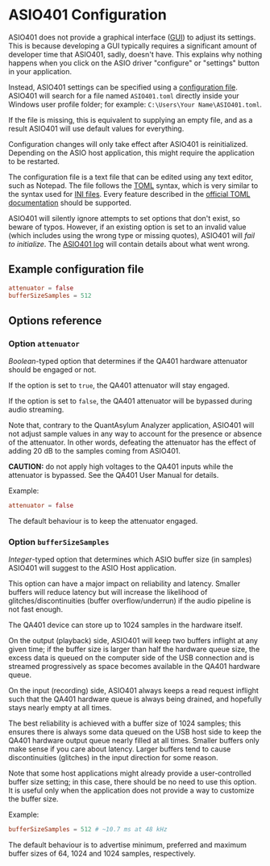 # ASIO401 Configuration

ASIO401 does not provide a graphical interface ([GUI][]) to adjust its
settings. This is because developing a GUI typically requires a
significant amount of developer time that ASIO401, sadly, doesn't have.
This explains why nothing happens when you click on the ASIO driver
"configure" or "settings" button in your application.

Instead, ASIO401 settings can be specified using a
[configuration file][]. ASIO401 will search for a file named
`ASIO401.toml` directly inside your Windows user profile folder; for
example: `C:\Users\Your Name\ASIO401.toml`.

If the file is missing, this is equivalent to supplying an empty file,
and as a result ASIO401 will use default values for everything.

Configuration changes will only take effect after ASIO401 is reinitialized.
Depending on the ASIO host application, this might require the application to be
restarted.

The configuration file is a text file that can be edited using any text editor,
such as Notepad. The file follows the [TOML][] syntax, which is very similar to
the syntax used for [INI files][]. Every feature described in the [official TOML documentation] should be supported.

ASIO401 will silently ignore attempts to set options that don't exist,
so beware of typos. However, if an existing option is set to an invalid
value (which includes using the wrong type or missing quotes), ASIO401
will *fail to initialize*. The [ASIO401 log][logging] will contain details
about what went wrong.

## Example configuration file

```toml
attenuator = false
bufferSizeSamples = 512
```

## Options reference

### Option `attenuator`

*Boolean*-typed option that determines if the QA401 hardware attenuator should
be engaged or not.

If the option is set to `true`, the QA401 attenuator will stay engaged.

If the option is set to `false`, the QA401 attenuator will be bypassed during
audio streaming.

Note that, contrary to the QuantAsylum Analyzer application, ASIO401 will not
adjust sample values in any way to account for the presence or absence of the
attenuator. In other words, defeating the attenuator has the effect of adding
20 dB to the samples coming from ASIO401.

**CAUTION:** do not apply high voltages to the QA401 inputs while the attenuator
is bypassed. See the QA401 User Manual for details.

Example:

```toml
attenuator = false
```

The default behaviour is to keep the attenuator engaged.

### Option `bufferSizeSamples`

*Integer*-typed option that determines which ASIO buffer size (in samples)
ASIO401 will suggest to the ASIO Host application.

This option can have a major impact on reliability and latency. Smaller buffers
will reduce latency but will increase the likelihood of glitches/discontinuities
(buffer overflow/underrun) if the audio pipeline is not fast enough.

The QA401 device can store up to 1024 samples in the hardware itself.

On the output (playback) side, ASIO401 will keep two buffers inflight at any
given time; if the buffer size is larger than half the hardware queue size, the
excess data is queued on the computer side of the USB connection and is streamed
progressively as space becomes available in the QA401 hardware queue.

On the input (recording) side, ASIO401 always keeps a read request inflight such
that the QA401 hardware queue is always being drained, and hopefully stays
nearly empty at all times.

The best reliability is achieved with a buffer size of 1024 samples; this
ensures there is always some data queued on the USB host side to keep the QA401
hardware output queue nearly filled at all times. Smaller buffers only make
sense if you care about latency. Larger buffers tend to cause discontinuities
(glitches) in the input direction for some reason.

Note that some host applications might already provide a user-controlled buffer
size setting; in this case, there should be no need to use this option. It is
useful only when the application does not provide a way to customize the buffer
size.

Example:

```toml
bufferSizeSamples = 512 # ~10.7 ms at 48 kHz
```

The default behaviour is to advertise minimum, preferred and maximum buffer
sizes of 64, 1024 and 1024 samples, respectively.

[bufferSizeSamples]: #option-bufferSizeSamples
[configuration file]: https://en.wikipedia.org/wiki/Configuration_file
[GUI]: https://en.wikipedia.org/wiki/Graphical_user_interface
[INI files]: https://en.wikipedia.org/wiki/INI_file
[logging]: README.md#logging
[official TOML documentation]: https://github.com/toml-lang/toml#toml
[TOML]: https://en.wikipedia.org/wiki/TOML
